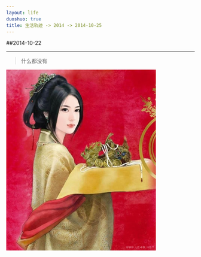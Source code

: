 ```yaml
---
layout: life
duoshuo: true
title: 生活轨迹 -> 2014 -> 2014-10-25
---
```

##2014-10-22
*******
>什么都没有


![2014-10-25](/life/2014/2014Res/girl.jpg)
